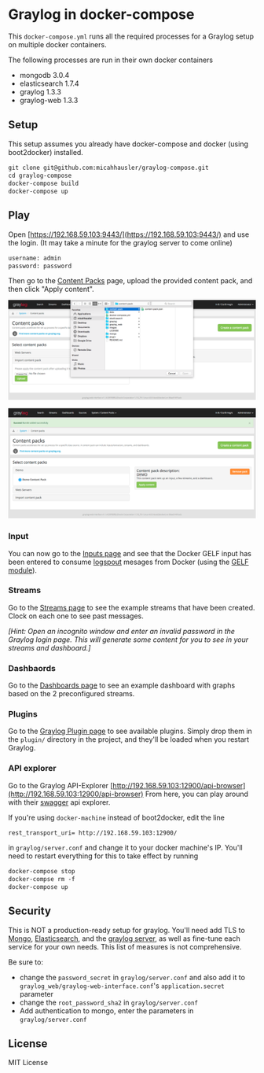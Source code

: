 # Graylog in docker-compose
This `docker-compose.yml` runs all the required processes for a Graylog setup on multiple docker containers.

The following processes are run in their own docker containers

* mongodb 3.0.4
* elasticsearch 1.7.4
* graylog 1.3.3
* graylog-web 1.3.3

## Setup
This setup assumes you already have docker-compose and docker (using boot2docker) installed.

```
git clone git@github.com:micahhausler/graylog-compose.git
cd graylog-compose
docker-compose build
docker-compose up
```

## Play
Open [https://192.168.59.103:9443/](https://192.168.59.103:9443/) and use the login. (It may take a minute for the graylog server to come online)

```
username: admin
password: password
```

Then go to the [Content Packs](https://192.168.59.103:9443/system/contentpacks) page, upload the provided content pack, and then click "Apply content".

![Upload Content Pack](images/upload_cp.png)

![Create Syslog UDP input](images/apply_cp.png)

### Input
You can now go to the [Inputs page](https://192.168.59.103:9443/system/inputs) and see that the Docker GELF input has been entered to consume [logspout](https://github.com/gliderlabs/logspout) mesages from Docker (using the [GELF module](https://github.com/micahhausler/logspout-gelf)).

### Streams
Go to the [Streams page](https://192.168.59.103:9443/streams#) to see the example streams that have been created. Clock on each one to see past messages.

_[Hint: Open an incognito window and enter an invalid password in the Graylog login page. This will generate some content for you to see in your streams and dashboard.]_

### Dashbaords
Go to the [Dashboards page](https://192.168.59.103:9443/dashboards) to see an example dashboard with graphs based on the 2 preconfigured streams.

### Plugins
Go to the [Graylog Plugin page](https://www.graylog.org/resources/integrations/) to see available plugins. Simply drop them in the `plugin/` directory in the project, and they'll be loaded when you restart Graylog.

### API explorer
Go to the Graylog API-Explorer [http://192.168.59.103:12900/api-browser](http://192.168.59.103:12900/api-browser) From here, you can play around with their [swagger](http://swagger.io/) api explorer.

If you're using `docker-machine` instead of boot2docker, edit the line

```
rest_transport_uri= http://192.168.59.103:12900/
```
in `graylog/server.conf` and change it to your docker machine's IP. You'll need to restart everything for this to take effect by running

```
docker-compose stop
docker-compse rm -f
docker-compose up
```


## Security
This is NOT a production-ready setup for graylog. You'll need add TLS to [Mongo](https://docs.mongodb.org/manual/reference/configuration-options/#net-ssl-options), [Elasticsearch](https://www.elastic.co/guide/en/shield/current/reference.html#ref-ssl-tls-settings), and the [graylog server](https://gist.github.com/micahhausler/e0b1b47738ee170c6caf#file-server-conf-L56-L68), as well as fine-tune each service for your own needs. This list of measures is not comprehensive.

Be sure to:

* change the `password_secret` in `graylog/server.conf` and also add it to `graylog_web/graylog-web-interface.conf`'s `application.secret` parameter
* change the `root_password_sha2` in `graylog/server.conf`
* Add authentication to mongo, enter the parameters in `graylog/server.conf`

## License
MIT License
